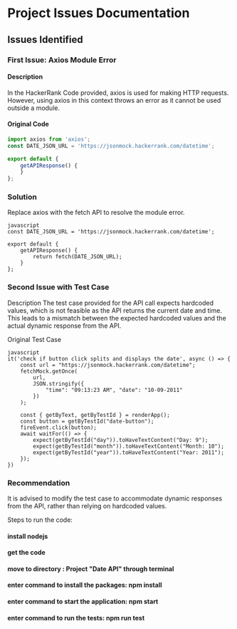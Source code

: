 # Project Issues Documentation

## Issues Identified

### First Issue: Axios Module Error

#### Description
In the HackerRank Code provided, axios is used for making HTTP requests. However, using axios in this context throws an error as it cannot be used outside a module.

#### Original Code
```javascript
import axios from 'axios';
const DATE_JSON_URL = 'https://jsonmock.hackerrank.com/datetime';

export default {
    getAPIResponse() {
    }
};
```
### Solution
Replace axios with the fetch API to resolve the module error.

```
javascript
const DATE_JSON_URL = 'https://jsonmock.hackerrank.com/datetime';

export default {
    getAPIResponse() {
        return fetch(DATE_JSON_URL);
    }
};

```

### Second Issue with Test Case

Description
The test case provided for the API call expects hardcoded values, which is not feasible as the API returns the current date and time. This leads to a mismatch between the expected hardcoded values and the actual dynamic response from the API.


Original Test Case

```
javascript
it('check if button click splits and displays the date', async () => {
    const url = "https://jsonmock.hackerrank.com/datetime";
    fetchMock.getOnce(
        url,
        JSON.stringify({
            "time": "09:13:23 AM", "date": "10-09-2011"
        })
    );

    const { getByText, getByTestId } = renderApp();
    const button = getByTestId("date-button");
    fireEvent.click(button);
    await waitFor(() => {
        expect(getByTestId("day")).toHaveTextContent("Day: 9");
        expect(getByTestId("month")).toHaveTextContent("Month: 10");
        expect(getByTestId("year")).toHaveTextContent("Year: 2011");
    });
})

```

### Recommendation
It is advised to modify the test case to accommodate dynamic responses from the API, rather than relying on hardcoded values.

Steps to run the code:

#### install nodejs
#### get the code
#### move to directory : Project "Date API" through terminal
#### enter command to install the packages: npm install
#### enter command to start the application: npm start
#### enter command to run the tests: npm run test